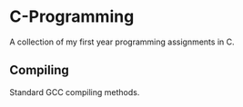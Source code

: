 # C-Programming

A collection of my first year programming assignments in C.

## Compiling

Standard GCC compiling methods.
